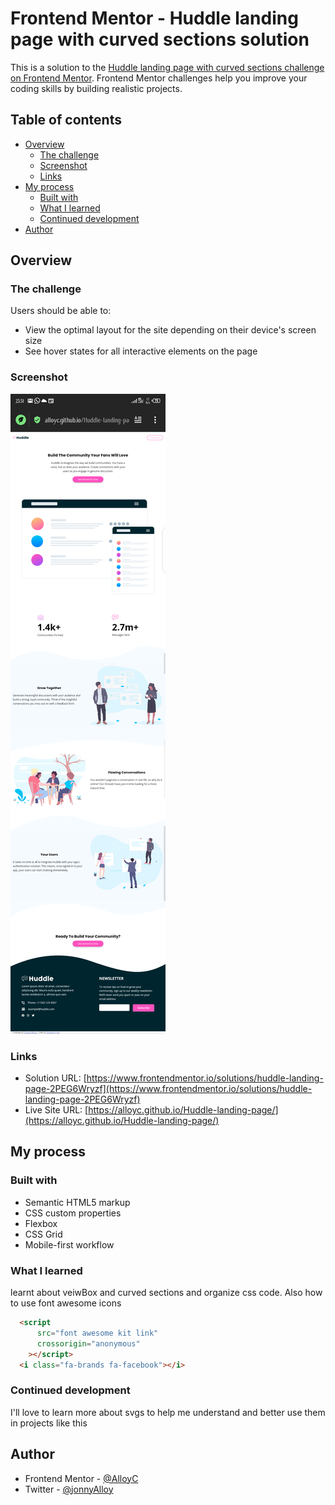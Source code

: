 # Frontend Mentor - Huddle landing page with curved sections solution

This is a solution to the [Huddle landing page with curved sections challenge on Frontend Mentor](https://www.frontendmentor.io/challenges/huddle-landing-page-with-curved-sections-5ca5ecd01e82137ec91a50f2). Frontend Mentor challenges help you improve your coding skills by building realistic projects. 

## Table of contents

- [Overview](#overview)
  - [The challenge](#the-challenge)
  - [Screenshot](#screenshot)
  - [Links](#links)
- [My process](#my-process)
  - [Built with](#built-with)
  - [What I learned](#what-i-learned)
  - [Continued development](#continued-development)
- [Author](#author)

## Overview

### The challenge

Users should be able to:

- View the optimal layout for the site depending on their device's screen size
- See hover states for all interactive elements on the page

### Screenshot

![](./images/Screenshot.png)


### Links

- Solution URL: [https://www.frontendmentor.io/solutions/huddle-landing-page-2PEG6Wryzf](https://www.frontendmentor.io/solutions/huddle-landing-page-2PEG6Wryzf)
- Live Site URL: [https://alloyc.github.io/Huddle-landing-page/](https://alloyc.github.io/Huddle-landing-page/)

## My process

### Built with

- Semantic HTML5 markup
- CSS custom properties
- Flexbox
- CSS Grid
- Mobile-first workflow


### What I learned

learnt about veiwBox and curved sections and organize css code.
Also how to use font awesome icons



```html
  <script
      src="font awesome kit link"
      crossorigin="anonymous"
    ></script>
  <i class="fa-brands fa-facebook"></i>
```

### Continued development
I'll love to learn more about svgs to help me understand and better use them in projects like this

## Author

- Frontend Mentor - [@AlloyC](https://www.frontendmentor.io/profile/AlloyC)
- Twitter - [@jonnyAlloy](https://www.twitter.com/jonnyAlloy)
